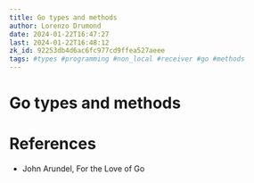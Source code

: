 ```yaml
---
title: Go types and methods
author: Lorenzo Drumond
date: 2024-01-22T16:47:27
last: 2024-01-22T16:48:12
zk_id: 92253db4d6ac6fc977cd9ffea527aeee
tags: #types #programming #non_local #receiver #go #methods
---
```



# Go types and methods

# References
- John Arundel, For the Love of Go
